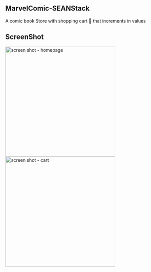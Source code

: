 ## MarvelComic-SEANStack

A comic book Store with shopping cart 🛒 that increments in values

## ScreenShot

<img width="343" alt="screen shot - homepage" src="https://user-images.githubusercontent.com/28902787/33358048-e068fac2-d48b-11e7-80e5-6955f8fb48bf.png">

<img width="343" alt="screen shot - cart" src="https://user-images.githubusercontent.com/28902787/33358051-e453bbf4-d48b-11e7-8355-7e47d97f2cad.png">
